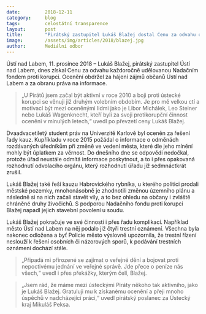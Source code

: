 ```yaml
---
date:         2018-12-11
category:     blog
tags:         celostátní transparence
layout:       post
title:        "Pirátský zastupitel Lukáš Blažej dostal Cenu za odvahu od protikorupčního fondu"
image:        /assets/img/articles/2018/blazej.jpg
author:       Mediální odbor
---
```



Ústí nad Labem, 11. prosince 2018 – Lukáš Blažej, pirátský zastupitel Ústí nad Labem, dnes získal Cenu za odvahu každoročně udělovanou Nadačním fondem proti korupci. Ocenění obdržel za hájení zájmů občanů Ústí nad Labem a za obranu práva na informace.

> „U Pirátů jsem začal být aktivní v roce 2010 a boji proti ústecké korupci se věnuji již druhým volebním obdobím. Je pro mě velkou ctí a motivací být mezi oceněnými lidmi jako je Libor Michálek, Leo Steiner nebo Lukáš Wagenknecht, kteří byli za svoji protikorupční činnost oceněni v minulých letech,“ uvedl po převzetí ceny Lukáš Blažej.

Dvaadvacetiletý student práv na Univerzitě Karlově byl oceněn za řešení řady kauz. Kupříkladu v roce 2015 požádal o informace o odměnách rozdávaných úředníkům při změně ve vedení města, které dle jeho mínění mohly být úplatkem za věrnost. Do dnešního dne se odpovědi nedočkal, protože úřad neustále odmítá informace poskytnout, a to i přes opakovaná rozhodnutí odvolacího orgánu, který rozhodnutí úřadu již sedmnáctkrát zrušil.

Lukáš Blažej také řeší kauzu Habrovického rybníka, u kterého politici prodali městské pozemky, mnohonásobně je zhodnotili změnou územního plánu a následně si na nich začali stavět vily, a to bez ohledu na občany i zvláště chráněné druhy živočichů. S podporou Nadačního fondu proti korupci Blažej napadl jejich stavební povolení u soudu.

Lukáš Blažej pokračuje ve své činnosti i přes řadu komplikací. Například město Ústí nad Labem na něj podalo již čtyři trestní oznámení. Všechna byla nakonec odložena a byť Policie město výslovně upozornila, že trestní řízení neslouží k řešení osobních či názorových sporů, k podávání trestních oznámení dochází stále.

> „Připadá mi přirozené se zajímat o veřejné dění a bojovat proti nepoctivému jednání ve veřejné správě. Jde přece o peníze nás všech,“ uvedl i přes překážky, kterým čelí, Blažej.

> „Jsem rád, že máme mezi ústeckými Piráty někoho tak aktivního, jako je Lukáš Blažej. Gratuluji mu k získanému ocenění a přeji mnoho úspěchů v nadcházející práci,“ uvedl pirátský poslanec za Ústecký kraj Mikuláš Peksa.
